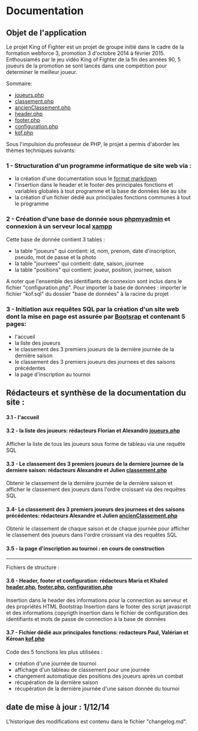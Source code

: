 # Documentation 

## Objet de l'application
 Le projet King of Fighter est un projet de groupe initié dans le cadre de la formation webforce 3, promotion 3 d'octobre 2014 à février 2015.
 Enthousiamés par le jeu vidéo King of Fighter de la fin des années 90, 5 joueurs de la promotion se sont lancés dans une compétition pour determiner le meilleur joueur.
 
 Sommaire:

 - [joueurs.php](joueurs.md)
 - [classement.php](classement.mddown)
 - [ancienClassement.php](anciensClassements.md)
 - [header.php](header-footer.md)
 - [footer.php](header-footer.md)
 - [configuration.php](configuration.md)
 - [kof.php](kof.md)


 
 Sous l'impulsion du professeur de PHP, le projet a permis d'aborder les thèmes techniques suivants:
 
### 1 - Structuration d'un programme informatique de site web via :
- la création d'une documentation sous le [format markdown](http://fr.wikipedia.org/wiki/Markdown)
- l'insertion dans le header et le footer des principales fonctions et variables globales à tout programme et la base de données liée au site
- la création d'un fichier dédié aux principales fonctions communes à tout le programme

### 2 - Création d'une base de donnée sous [phpmyadmin](http://localhost/phpmyadmin) et connexion à un serveur local [xampp](https://www.apachefriends.org/index.html)
Cette base de donnée contient 3 tables :

- la table "joueurs" qui contient: id, nom, prenom, date d'inscription, pseudo, mot de passe et la photo
- la table "journees" qui contient: date, saison, journee 
- la table "positions" qui contient: joueur, position, journee, saison 

A noter que l'ensemble des identifiants de connexion sont inclus dans le fichier "configuration.php".
Pour importer la base de données : importer le fichier "kof.sql" du dossier "base de données" à la racine du projet


### 3 - Initiation aux requêtes SQL par la création d'un site web dont la mise en page est assurée par [Bootsrap](http://getbootstrap.com/css/) et contenant 5 pages:
- l'accueil
- la liste des joueurs
- le classement des 3 premiers joueurs de la dernière journée de la dernière saison
- le classement des 3 premiers joueurs des journees et des saisons précédentes
- la page d'inscription au tournoi


## Rédacteurs et synthèse de la documentation du site :

#### 3.1 - l'accueil

#### 3.2 - la liste des joueurs: rédacteurs Florian et Alexandro [joueurs.php](joueurs.md)
Afficher la liste de tous les joueurs sous forme de tableau via une requête SQL

#### 3.3 - Le classement des 3 premiers joueurs de la derniere journee de la derniere saison: rédacteurs Alexandre et Julien [classement.php](classement.mddown)
Obtenir le classement de la dernière journée de la dernière saison et afficher le classement des joueurs dans l'ordre croissant via des requêtes SQL

#### 3.4- Le classement des 3 premiers joueurs des journees et des saisons précédentes: rédacteurs Alexandre et Julien [ancienClassement.php](anciensClassements.md)
Obtenir le classement de chaque saison et de chaque journée pour afficher le classement des joueurs dans l'ordre croissant via des requêtes SQL

#### 3.5 - la page d'inscription au tournoi : en cours de construction
_____________

Fichiers de structure :
#### 3.6 - Header, footer et configuration:  rédacteurs Maria et Khaled [header.php](header-footer.md), [footer.php](header-footer.md), [configuration.php](configuration.md)
Insertion dans le header des informations pour la connection au serveur et des propriétés HTML Bootstrap
Insertion dans le footer des script javascript et des informations copyrigth
Insertion dans le fichier de configuration des identifiants et mots de passe de connection à la base de données

#### 3.7 - Fichier dédié aux principales fonctions: redacteurs Paul, Valérian et Kéroan [kof.php](kof.md)
Code des 5 fonctions les plus utilisées :

- création d'une journée de tournoi
- affichage d'un tableau de classement pour une journée
- changement automatique des positions des joueurs après un combat
- récupération de la dernière saison 
- récupération de la dernière journée d'une saison donnée du tournoi


## date de mise à jour : 1/12/14
L'historique des modifications est contenu dans le fichier "changelog.md".